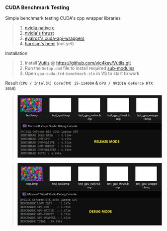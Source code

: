 ### CUDA Benchmark Testing

Simple benchmark testing CUDA's cpp wrapper libraries
>1. [nvidia native c](https://docs.nvidia.com/cuda/cuda-c-programming-guide/)
>2. [nvidia's thrust](https://github.com/NVIDIA/thrust)
>3. [eyalroz's cuda-api-wrappers](https://github.com/eyalroz/cuda-api-wrappers)
>4. [harrism's hemi](https://github.com/harrism/hemi) (not yet)

Installation
>1. Install [Vutils](https://github.com/vic4key/Vutils.git) @ https://github.com/vic4key/Vutils.git
>2. Run the `Setup.cmd` file to install required [sub-modules](https://github.com/vic4key/gpu-cuda-3rd-benchmark/blob/master/.gitmodules)
>3. Open `gpu-cuda-3rd-benchmark.sln` in VS to start to work

Result (`CPU / Intel(R) Core(TM) i5-11400H` & `GPU / NVIDIA GeForce RTX 3050`)

>![](screenshots/release-mode.png?)

>![](screenshots/debug-mode.png?)
